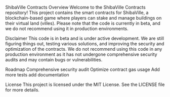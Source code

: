 ShibaVille Contracts
Overview
Welcome to the ShibaVille Contracts repository! This project contains the smart contracts for ShibaVille, a blockchain-based game where players can stake and manage buildings on their virtual land (villes). Please note that the code is currently in beta, and we do not recommend using it in production environments.

Disclaimer
This code is in beta and is under active development. We are still figuring things out, testing various solutions, and improving the security and optimization of the contracts. We do not recommend using this code in any production environment as it has not undergone comprehensive security audits and may contain bugs or vulnerabilities.

Roadmap
Comprehensive security audit
Optimize contract gas usage
Add more tests
add documentation

License
This project is licensed under the MIT License. See the LICENSE file for more details.
